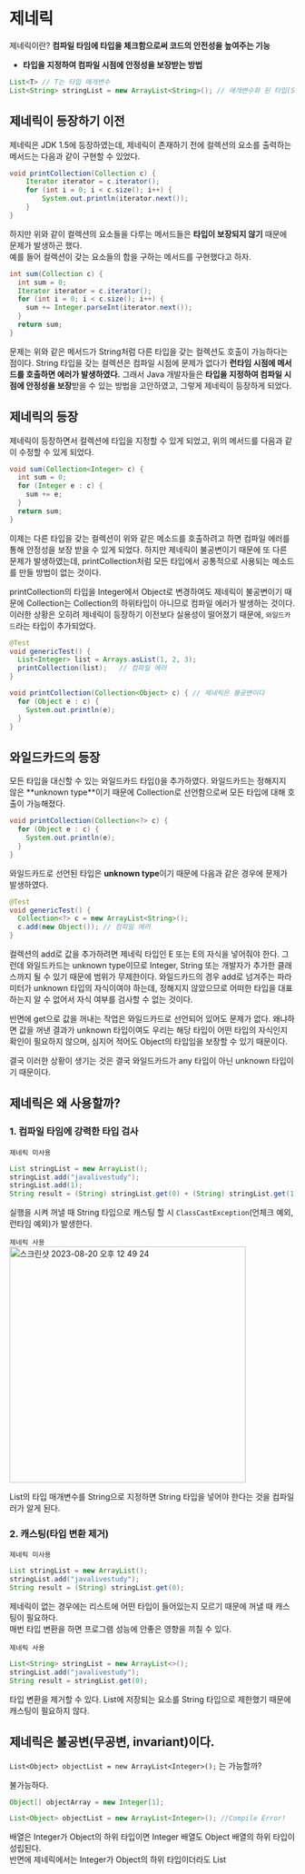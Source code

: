 # 제네릭
제네릭이란? **컴파일 타임에 타입을 체크함으로써 코드의 안전성을 높여주는 기능**  
+ **타입을 지정하여 컴파일 시점에 안정성을 보장받는 방법**   
  
```java
List<T> // T는 타입 매개변수
List<String> stringList = new ArrayList<String>(); // 매개변수화 된 타입(String)
```

## 제네릭이 등장하기 이전
제네릭은 JDK 1.5에 등장하였는데, 제네릭이 존재하기 전에 컬렉션의 요소를 출력하는 메서드는 다음과 같이 구현할 수 있었다.  
```java
void printCollection(Collection c) {
	Iterator iterator = c.iterator();
	for (int i = 0; i < c.size(); i++) {
		System.out.println(iterator.next());
	}
}
```
하지만 위와 같이 컬렉션의 요소들을 다루는 메서드들은 **타입이 보장되지 않기** 때문에 문제가 발생하곤 했다.  
예를 들어 컬렉션이 갖는 요소들의 합을 구하는 메서드를 구현했다고 하자.  
```java
int sum(Collection c) {
  int sum = 0;
  Iterator iterator = c.iterator();
  for (int i = 0; i < c.size(); i++) {
    sum += Integer.parseInt(iterator.next());
  }
  return sum;
}
```
문제는 위와 같은 메서드가 String처럼 다른 타입을 갖는 컬렉션도 호출이 가능하다는 점이다. String 타입을 갖는 컬렉션은 컴파일 시점에 문제가 없다가 **런타임 시점에 메서드를 호출하면 에러가 발생하였다.** 그래서 Java 개발자들은 **타입을 지정하여 컴파일 시점에 안정성을 보장**받을 수 있는 방법을 고안하였고, 그렇게 제네릭이 등장하게 되었다.  
  
## 제네릭의 등장
제네릭이 등장하면서 컬렉션에 타입을 지정할 수 있게 되었고, 위의 메서드를 다음과 같이 수정할 수 있게 되었다.  
```java
void sum(Collection<Integer> c) {
  int sum = 0;
  for (Integer e : c) {
    sum += e;
  }
  return sum;
}
```
이제는 다른 타입을 갖는 컬렉션이 위와 같은 메소드를 호출하려고 하면 컴파일 에러를 통해 안정성을 보장 받을 수 있게 되었다. 하지만 제네릭이 불공변이기 때문에 또 다른 문제가 발생하였는데, printCollection처럼 모든 타입에서 공통적으로 사용되는 메소드를 만들 방법이 없는 것이다.  
  
printCollection의 타입을 Integer에서 Object로 변경하여도 제네릭이 불공변이기 때문에 Collection<Object>는 Collection<Integer>의 하위타입이 아니므로 컴파일 에러가 발생하는 것이다. 이러한 상황은 오히려 제네릭이 등장하기 이전보다 실용성이 떨어졌기 때문에, `와일드카드`라는 타입이 추가되었다.  
  
```java
@Test
void genericTest() {
  List<Integer> list = Arrays.asList(1, 2, 3);
  printCollection(list);   // 컴파일 에러
}

void printCollection(Collection<Object> c) { // 제네릭은 불공변이다
  for (Object e : c) {
    System.out.println(e);
  }
}
```
## 와일드카드의 등장
모든 타입을 대신할 수 있는 와일드카드 타입(<?>)을 추가하였다. 와일드카드는 정해지지 않은 **unknown type**이기 때문에 Collection<?>로 선언함으로써 모든 타입에 대해 호출이 가능해졌다.  
```java
void printCollection(Collection<?> c) { 
  for (Object e : c) {
    System.out.println(e);
  }
}
```
와일드카드로 선언된 타입은 **unknown type**이기 때문에 다음과 같은 경우에 문제가 발생하였다.  
```java
@Test
void genericTest() {
  Collection<?> c = new ArrayList<String>();
  c.add(new Object()); // 컴파일 에러
}
```
컬렉션의 add로 값을 추가하려면 제네릭 타입인 E 또는 E의 자식을 넣어줘야 한다. 그런데 와일드카드는 unknown type이므로 Integer, String 또는 개발자가 추가한 클래스까지 될 수 있기 때문에 범위가 무제한이다. 와일드카드의 경우 add로 넘겨주는 파라미터가 unknown 타입의 자식이여야 하는데, 정해지지 않았으므로 어떠한 타입을 대표하는지 알 수 없어서 자식 여부를 검사할 수 없는 것이다.  
  
반면에 get으로 값을 꺼내는 작업은 와일드카드로 선언되어 있어도 문제가 없다. 왜냐하면 값을 꺼낸 결과가 unknown 타입이여도 우리는 해당 타입이 어떤 타입의 자식인지 확인이 필요하지 않으며, 심지어 적어도 Object의 타입임을 보장할 수 있기 때문이다.  
  
결국 이러한 상황이 생기는 것은 결국 와일드카드가 any 타입이 아닌 unknown 타입이기 때문이다.  
  
## 제네릭은 왜 사용할까?
### 1. 컴파일 타임에 강력한 타입 검사
`제네릭 미사용`  
```java
List stringList = new ArrayList();
stringList.add("javalivestudy");
stringList.add(1);
String result = (String) stringList.get(0) + (String) stringList.get(1); // ClassCastException(RuntimeException)
```
실행을 시켜 꺼낼 때 String 타입으로 캐스팅 할 시 `ClassCastException`(언체크 예외, 런타임 예외)가 발생한다.  
  
`제네릭 사용`  
<img width="416" alt="스크린샷 2023-08-20 오후 12 49 24" src="https://github.com/euichaan/TIL/assets/98090620/1c8e3d24-57ee-40b7-bb46-443a0dd6a547">  
  
List의 타입 매개변수를 String으로 지정하면 String 타입을 넣어야 한다는 것을 컴파일러가 알게 된다.  
  
### 2. 캐스팅(타입 변환 제거)
`제네릭 미사용`  
```java
List stringList = new ArrayList();
stringList.add("javalivestudy");
String result = (String) stringList.get(0);
```
제네릭이 없는 경우에는 리스트에 어떤 타입이 들어있는지 모르기 때문에 꺼낼 때 캐스팅이 필요하다.  
매번 타입 변환을 하면 프로그램 성능에 안좋은 영향을 끼칠 수 있다.  
  
`제네릭 사용`  
```java
List<String> stringList = new ArrayList<>();
stringList.add("javalivestudy");
String result = stringList.get(0);
```
타입 변환을 제거할 수 있다. List에 저장되는 요소를 String 타입으로 제한했기 때문에 캐스팅이 필요하지 않다.  
  
  
## 제네릭은 불공변(무공변, invariant)이다.
`List<Object> objectList = new ArrayList<Integer>();` 는 가능할까?  
  
불가능하다.  
```java
Object[] objectArray = new Integer[1];

List<Object> objectList = new ArrayList<Integer>(); //Compile Error!
```
배열은 Integer가 Object의 하위 타입이면 Integer 배열도 Object 배열의 하위 타입이 성립된다.  
반면에 제네릭에서는 Integer가 Object의 하위 타입이더라도 List<Object>와 ArrayList<Integer>는 아무런 관계가 없다.  
따라서 둘은 서로 다른 타입 매개변수이기 때문에 컴파일 오류를 발생시킨다.  
  
배열과 같은 특징을 공변, 제네릭과 같은 특징을 무공변(불공변)이라 한다.  
  
## 변성(variance)
타입 계층 관계에서 서로 다른 타입간에 어떤 관계가 있는지를 나타내는 개념  
  
### 1. 무공변(Invariance), 불공변
타입 B가 타입 A의 하위 타입일 때, `T<B>`가 `T<A>`의 하위 타입이 아닌 경우. 즉, 아무런 관계가 없다.  
### 2. 공변(Covariance) - <? extends T>
타입 B가 타입 A의 하위 타입일 때, `T<B>`가 `T<A>`의 하위 타입인 경우.  
### 3. 반공변(Contravariance) - <? super T>
타입 B가 타입 A의 하위 타입일 때, `T<B>`가 `T<A>`의 상위 타입인 경우.  
  
## 제네릭 타입(Generic Types)
타입을 파라미터로 가지는 클래스와 인터페이스  
```java
public class Category { // 비제네릭 
	
	private Object object;
	
	public void set(Object object) {
		this.object = object;
	}
	
	public Object get() {
		return object;
	}
}
```

```java
public class Category<T> { // 제네릭 

	private T t;
	
	public void set(T t) {
		this.t = t;
	}
	
	public T get() {
		return t;
	}
}
```
## 제네릭 메서드(Generic Methods)
메서드의 선언부에 제네릭 타입이 선언된 형식. **타입 매개변수의 범위가 메서드 내로 한정된다.**  
```java
public class NoodleCategory<T> {

	private T t;

	public void set(T t) {
		this.t = t;
	}

	public T get() {
		return t;
	}

	public <T> void printClassName(T t) {
		System.out.println("클래스 필드에 정의된 타입 = " + this.t.getClass().getName());
		System.out.println("제네릭 메서드에 정의된 타입 = " + t.getClass().getName());
	}

	public static void main(String[] args) {
		NoodleCategory<Noodle> noodleNoodleCategory = new NoodleCategory<>();
		noodleNoodleCategory.set(new Noodle());
		noodleNoodleCategory.printClassName(new Pasta());
	}
}
```
출력 결과는 다음과 같다.  
<img width="416" alt="스크린샷 2023-08-20 오후 12 49 24" src="https://github.com/TEAM-cafe-in/cafe-in-be/assets/98090620/3ab9dc9c-a924-4aa1-9114-b0f611de9716">  
  
NoodleCategory<T>의 타입 매개변수 T와 제네릭 메서드에 해당하는 printClassName의 타입 매개변수 T는 서로 다른 것을 알 수 있다.  
## 제네릭 타입 제한
```java
public class NoodleCategory<T extends Noodle> {

	private T t;

	public void set(T t) {
		this.t = t;
	}

	public T get() {
		return t;
	}

	public static void main(String[] args) {
		NoodleCategory<Noodle> noodleCategory = new NoodleCategory<>();
		NoodleCategory<Ramen> ramenNoodleCategory = new NoodleCategory<>();
		NoodleCategory<Coke> cokeNoodleCategory = new NoodleCategory<>(); // Compile Error!
	}
}

class Ramen extends Noodle {}

class Coke {}
```
`T extends Noodle`과 같이 선언했을 때, Noodle을 상속한 타입만 올 수 있다.  
Noodle과 Noodle을 상속한 타입들만 올 수 있도록 제한된다. 이를 위쪽에 한계를 뒀다는 의미로 `상한 경계`라고 한다.  
  
## 와일드카드
### 1. <?> Unbounded Wildcards
모든 타입이 가능
### 2. <? extends Noodle> Upper Bounded Wildcards 상한 경계
Noodle과 Noodle의 하위 타입. 공변의 기능을 수행할 수 있게 한다.  
### 3. <? super Noodle> Lower Bounded Wildcards 하한 경계
Noodle과 Noodle의 상위 타입. 반공변의 기능을 수행할 수 있게 한다.  
  
상황을 이해하기 위해 다음과 같이 3가지 클래스가 존재한다고 가정하고 살펴보자.  
```java
class MyGrandParent {

}

class MyParent extends MyGrandParent {

}

class MyChild extends MyParent {

}
```
### 상한 경계 와일드카드
상한 경계 와일드카드는 와일드카드 타입에 extends를 사용해서 와일드카드 타입의 최상위 타입을 정의함으로써 상한 경계를 설정한다.  
예를 들어 다음과 같이 매개변수를 출력하는 메서드에 MyParent 라고 상한 경계를 주었다고 하자. MyChild 타입으로 꺼내는 경우에는 컴파일 에러가 발생하고, 나머지 타입으로 꺼내는 것은 가능하다.  
```java
void printCollection(Collection<? extends MyParent> c) {
    // 컴파일 에러
    for (MyChild e : c) {
        System.out.println(e);
    }

    for (MyParent e : c) {
        System.out.println(e);
    }

    for (MyGrandParent e : c) {
        System.out.println(e);
    }

    for (Object e : c) {
        System.out.println(e);
    }
}
```
`<? extends MyParent>`로 가능한 타입은 MyParent와 unknown 모든 MyParent 자식 클래스들이다. 미지의 MyParent 자식 클래스라는 것은 자식이 어떤 타입인지 알 수 없다는 것으로, 그 타입이 MyChild일 수도 있지만, 아닐 수도 있다. 예를 들어 또 다른 MyParent의 자식인 AnotherChild 라는 클래스가 있다고 하자.  
```java
class AnotherChild extends MyParent {

}
```
<? extends MyParent> 타입으로는 MyChild와 AnotherChild (또는 그 외의 타입)이 될 수도 있다. 컬렉션 c에서 꺼내서 만들어지는 객체(produce)가 반드시 MyChild 타입이 아닌 AnotherChild가 될 수도 있다. 그렇기 때문에 MyChild 타입으로 꺼내려고 시도하면 컴파일 에러가 발생한다. **하지만 적어도 MyParent 임은 확실하므로 MyParent와 그 부모 타입으로 꺼내는 것은 문제가 없다.**  
  
갖고 있는 원소를 사용 또는 소모(consume)하여 컬렉션에 추가하는 경우에는 상황이 달라진다. 다음과 같이 원소를 추가하는 코드는 모든 타입에 대해 컴파일 에러가 발생한다.  
```java
void addElement(Collection<? extends MyParent> c) {
		c.add(new MyChild());
		c.add(new MyParent());
		c.add(new MyGrandParent());
		c.add(new Object()); // 전부 컴파일 에러
}
```
왜냐하면 컬렉션의 타입인 `<? extends MyParent>` 으로 가능한 타입은 MyParent와 미지(unknown)의 모든 MyParent 자식 클래스들이므로, 우리는 c가 **MyParent의 하위 타입 중에서 어떤 타입인지 모르기 때문이다.** 먼저 하위 타입으로는 MyChild가 될 수도 있지만, AnotherChild와 같은 또 다른 하위 타입이 될 수도 있으므로 하위 타입을 결정할 수 없다. 또한 MyGrandParent와 같이 상위 타입은 적어도 MyParent 타입은 절대 아니므로, 상위 타입 역시 원소를 사용 또는 소모(consume)하는 경우는 불가능하다.  
  
원소를 소모하는 경우에는 상한 경계가 아닌 하한 경계를 지정하여 최소한 MyParent 타입 임을 보장하면 문제를 해결할 수 있다.  
  
### 하한 경계 와일드카드
상한 경계와 반대로 super를 사용해 와일드카드의 최하위 타입을 정의하여 하한 경계를 설정할 수도 있는데, 이를 하한 경계 와일드카드(Lower Bounded Wildcard)라고 한다. 예를 들어 `<? super Myparent>`으로 가능한 타입은 MyParent와 미지의 MyParent 부모 타입들이다. 갖고 있는 원소를 사용하여(consume) 컬렉션에 추가하는 경우를 살펴보도록 하자.  
```java
void addElement(Collection<? super MyParent> c) {
	c.add(new MyChild());
	c.add(new MyParent());
	c.add(new MyGrandParent()); // 컴파일 에러
	c.add(new Object()); // 컴파일 에러
}
```
컬렉션 C가 갖는 타입은 적어도 MyParent의 부모 타입들이다. 그러므로 해당 컬렉션에는 MyParent의 자식 타입이라면 안전하게 컬렉션에 추가할 수 있고, 부모 타입인 경우에만 컴파일 에러가 발생할 것이다.  
  
하지만 상한 경계와 반대로 컬렉션에서 값을 꺼내서 원소를 만드는(produce) 경우에는 상황이 다르다.  
```java
	void printCollection(Collection<? super MyParent> c) {
		// 불가능(컴파일 에러)
		for (MyChild e : c) {
			System.out.println(e);
		}

		// 불가능(컴파일 에러)
		for (MyParent e : c) {
			System.out.println(e);
		}

		// 불가능(컴파일 에러)
		for (MyGrandParent e : c) {
			System.out.println(e);
		}

		for (Object e : c) {
			System.out.println(e);
		}
	}
```
우선 상한 타입부터 살펴보도록 하자. `<? super MyParent>`으로 가능한 타입은 MyParent와 미지의 MyParent 부모 타입들이므로, 부모 타입을 특정할 수 없어 모든 부모 타입들에 제약(컴파일 에러)이 발생한다. Object 같은 경우에는 Java에서 지원하는 모든 객체의 부모임이 명확하므로, 특별히 Object 타입의 객체로 원소를 만드는(produce) 경우에는 컴파일 에러가 발생하지 않는다.  
  
하위 타입인 경우에도 문제가 되는데, `<? super MyParent>`으로 가능한 타입은 MyParent와 미지의 MyParent 부모 타입들이므로 MyChild와 같이 경계 아래의 하위 타입들은 당연히 추가될 수 없기 때문이다.  
## 와일드카드 - 상한, 하한 제한 언제 무엇을 써야할까? 
이펙티브 자바 아이템 31, "PECS 공식을 기억하자"  
즉, 생산자(producer)는 extends를 소비자(consumer)는 super를 사용한다. Comparable과 Comparator는 모두 소비자라는 사실도 잊지 말자.  

<img width="696" alt="스크린샷 2023-08-20 오후 7 49 01" src="https://github.com/TEAM-cafe-in/cafe-in-be/assets/98090620/b6c30424-623d-4b87-aa8e-63c705c62330">
  
<img width="695" alt="스크린샷 2023-08-20 오후 7 49 49" src="https://github.com/TEAM-cafe-in/cafe-in-be/assets/98090620/6d9bed28-bc2e-4670-b6e0-1ff017b8ca40"> 

## 제네릭 타입 소거
제네릭은 컴파일 타임에 타입을 검사하고, 런타임에는 타입을 소거해서 해당 정보를 알 수 없다.  
자바 5에서 등장했기 때문에 기존 코드와의 호환성을 위해 `타입 소거`라는 개념을 도입했다.  
  
1. 타입 매개변수의 경계가 없는 경우에는 Object로, 경계가 있는 경우에는 경계 타입으로 타입 파라미터를 변경  
2. 타입 안전성을 유지하기 위해, 필요한 경우 타입 변환 추가  
3. 제네릭 타입을 상속받은 클래스의 다형성을 유지하기 위해 Bridge method 생성  
  